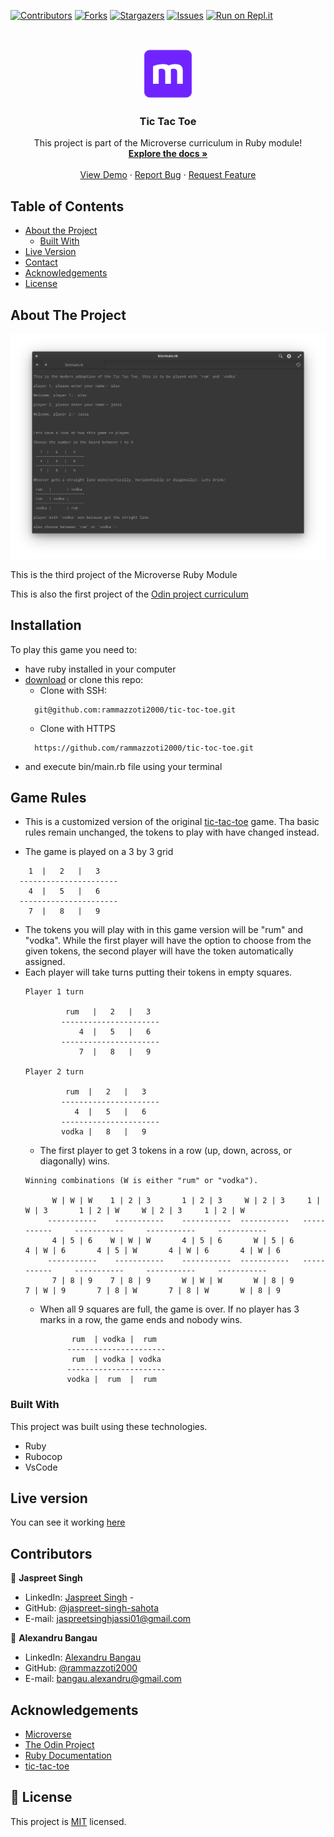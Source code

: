<!--
*** Thanks for checking out this README Template. If you have a suggestion that would
*** make this better, please fork the repo and create a pull request or simply open
*** an issue with the tag "enhancement".
*** Thanks again! Now go create something AMAZING! :D
-->

<!-- PROJECT SHIELDS -->
<!--
*** I'm using markdown "reference style" links for readability.
*** Reference links are enclosed in brackets [ ] instead of parentheses ( ).
*** See the bottom of this document for the declaration of the reference variables
*** for contributors-url, forks-url, etc. This is an optional, concise syntax you may use.
*** https://www.markdownguide.org/basic-syntax/#reference-style-links
-->
[![Contributors][contributors-shield]][contributors-url]
[![Forks][forks-shield]][forks-url]
[![Stargazers][stars-shield]][stars-url]
[![Issues][issues-shield]][issues-url]
[![Run on Repl.it](https://repl.it/badge/github/rammazzoti2000/tic-toc-toe)](https://repl.it/@AlexandruBangau/tic-toc-toe)

<!-- PROJECT LOGO -->
<br />
<p align="center">
  <a href="https://github.com/rammazzoti2000/tic-tac-toe">
    <img src="images/microverse.png" alt="Logo" width="80" height="80">
  </a>

  <h3 align="center">Tic Tac Toe</h3>

  <p align="center">
    This project is part of the Microverse curriculum in Ruby module!
    <br />
    <a href="https://github.com/rammazzoti2000/
tic-tac-toe"><strong>Explore the docs »</strong></a>
    <br />
    <br />
    <a href="https://repl.it/@AlexandruBangau/tic-toc-toe">View Demo</a>
    ·
    <a href="https://github.com/rammazzoti2000/tic-tac-toe/issues">Report Bug</a>
    ·
    <a href="https://github.com/rammazzoti2000/tic-tac-toe/issues">Request Feature</a>
  </p>
</p>

<!-- TABLE OF CONTENTS -->
## Table of Contents

* [About the Project](#about-the-project)
  * [Built With](#built-with)
* [Live Version](#live-version)
* [Contact](#contact)
* [Acknowledgements](#acknowledgements)
* [License](#license)

<!-- ABOUT THE PROJECT -->
## About The Project

[![Product Name Screen Shot][product-screenshot]](https://repl.it/@AlexandruBangau/tic-toc-toe)

This is the third project of the Microverse Ruby Module

This is also the first project of the [Odin project curriculum](https://www.theodinproject.com/courses/ruby-programming/lessons/oop)

<!-- ABOUT THE PROJECT -->
## Installation

To play this game you need to:
* have ruby installed in your computer
* [download](https://github.com/rammazzoti2000/tic-toc-toe/archive/master.zip) or clone this repo:
  - Clone with SSH:
  ```
    git@github.com:rammazzoti2000/tic-toc-toe.git
  ```
  - Clone with HTTPS
  ```
    https://github.com/rammazzoti2000/tic-toc-toe.git
  ```
* and execute bin/main.rb file using your terminal

## Game Rules

  * This is a customized version of the original [tic-tac-toe](https://en.wikipedia.org/wiki/Tic-tac-toe) game. Tha basic rules remain unchanged, the tokens to play with have changed instead.

  * The game is played on a 3 by 3 grid
  ```
      1  |   2   |   3    
    ----------------------
      4  |   5   |   6    
    ----------------------
      7  |   8   |   9    
  ```

  * The tokens you will play with in this game version will be "rum" and "vodka". While the first player will have the option to choose from the given tokens, the second player will have the token automatically assigned.
  * Each player will take turns putting their tokens in empty squares.
    ```
    Player 1 turn

             rum   |   2   |   3  
            ----------------------
                4  |   5   |   6  
            ----------------------
                7  |   8   |   9  

    Player 2 turn

             rum  |   2   |   3  
            ----------------------
               4  |   5   |   6  
            ----------------------
            vodka |   8   |   9  
    ```
    * The first player to get 3 tokens in a row (up, down, across, or diagonally) wins.
    ```
    Winning combinations (W is either "rum" or "vodka").

          W | W | W    1 | 2 | 3	   1 | 2 | 3     W | 2 | 3     1 | W | 3	   1 | 2 | W     W | 2 | 3	   1 | 2 | W
         -----------	-----------	   -----------	-----------	  -----------	  -----------	  -----------	  -----------
          4 | 5 | 6	   W | W | W	   4 | 5 | 6	   W | 5 | 6	   4 | W | 6	   4 | 5 | W	   4 | W | 6	   4 | W | 6
         -----------	-----------	   -----------	-----------	  -----------	  -----------	  -----------	  -----------
          7 | 8 | 9	   7 | 8 | 9	   W | W | W	   W | 8 | 9	   7 | W | 9	   7 | 8 | W	   7 | 8 | W	   W | 8 | 9 
    ```
    * When all 9 squares are full, the game is over. If no player has 3 marks in a row, the game ends and nobody wins.

      ```
             rum  | vodka |  rum  
            ----------------------
             rum  | vodka | vodka 
            ----------------------
            vodka |  rum  |  rum  
      ```




### Built With
This project was built using these technologies.
* Ruby
* Rubocop
* VsCode

<!-- LIVE VERSION -->
## Live version

You can see it working [here](https://repl.it/@AlexandruBangau/tic-toc-toe)

<!-- CONTACT -->
## Contributors

👤 **Jaspreet Singh** 
    
- LinkedIn: [Jaspreet Singh](https://www.linkedin.com/in/jaspreet-singh-a28286146/) - 
- GitHub: [@jaspreet-singh-sahota](https://github.com/jaspreet-singh-sahota)
- E-mail: jaspreetsinghjassi01@gmail.com

👤 **Alexandru Bangau**

- LinkedIn: [Alexandru Bangau](https://www.linkedin.com/in/alexandru-bangau/)
- GitHub: [@rammazzoti2000](https://github.com/rammazzoti2000)
- E-mail: bangau.alexandru@gmail.com


<!-- ACKNOWLEDGEMENTS -->
## Acknowledgements
* [Microverse](https://www.microverse.org/)
* [The Odin Project](https://www.theodinproject.com/)
* [Ruby Documentation](https://www.ruby-lang.org/en/documentation/)
* [tic-tac-toe](https://en.wikipedia.org/wiki/Tic-tac-toe)

<!-- MARKDOWN LINKS & IMAGES -->
<!-- https://www.markdownguide.org/basic-syntax/#reference-style-links -->
[contributors-shield]: https://img.shields.io/github/contributors/rammazzoti2000/tic-toc-toe.svg?style=flat-square
[contributors-url]: https://github.com/rammazzoti2000/tic-toc-toe/graphs/contributors
[forks-shield]: https://img.shields.io/github/forks/rammazzoti2000/tic-toc-toe.svg?style=flat-square
[forks-url]: https://github.com/rammazzoti2000/tic-toc-toe/network/members
[stars-shield]: https://img.shields.io/github/stars/rammazzoti2000/tic-toc-toe.svg?style=flat-square
[stars-url]: https://github.com/rammazzoti2000/tic-toc-toe/stargazers
[issues-shield]: https://img.shields.io/github/issues/rammazzoti2000/tic-toc-toe.svg?style=flat-square
[issues-url]: https://github.com/rammazzoti2000/tic-toc-toe/issues
[product-screenshot]: images/tic-tac-toe.png

## 📝 License

This project is [MIT](https://opensource.org/licenses/MIT) licensed.
